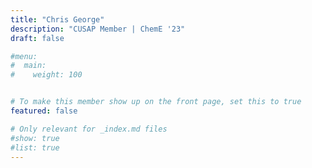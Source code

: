 ```yaml
---
title: "Chris George"
description: "CUSAP Member | ChemE '23"
draft: false

#menu:
#  main:
#    weight: 100


# To make this member show up on the front page, set this to true
featured: false

# Only relevant for _index.md files
#show: true
#list: true
---
```


